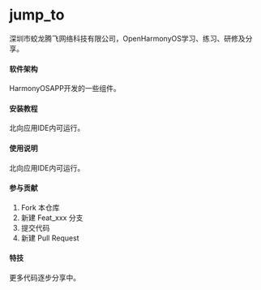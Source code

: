 # jump_to

深圳市蛟龙腾飞网络科技有限公司，OpenHarmonyOS学习、练习、研修及分享。

#### 软件架构
HarmonyOSAPP开发的一些组件。


#### 安装教程

北向应用IDE内可运行。

#### 使用说明
北向应用IDE内可运行。

#### 参与贡献

1.  Fork 本仓库
2.  新建 Feat_xxx 分支
3.  提交代码
4.  新建 Pull Request


#### 特技
更多代码逐步分享中。